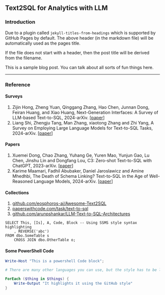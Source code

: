 ## Text2SQL for Analytics with LLM

### Introduction
Due to a plugin called `jekyll-titles-from-headings` which is supported by GitHub Pages by default. The above header (in the markdown file) will be automatically used as the pages title.

If the file does not start with a header, then the post title will be derived from the filename.

This is a sample blog post. You can talk about all sorts of fun things here.

---

### Reference
#### Surveys
1. Zijin Hong, Zheng Yuan, Qinggang Zhang, Hao Chen, Junnan Dong, Feiran Huang, and Xiao Huang, Next-Generation Interfaces: A Survey of LLM-based Text-to-SQL, 2024-arXiv. [[paper](https://arxiv.org/html/2406.08426)]
2. Liang Shi, Zhengju Tang, Man Zhang, xiaotong Zhang and Zhi Yang, A Survey on Employing Large Language Models for Text-to-SQL Tasks, 2024-arXiv. [[paper](https://arxiv.org/pdf/2407.15186)]

#### Papers
1. Xuemei Dong, Chao Zhang, Yuhang Ge, Yuren Mao, Yunjun Gao, Lu Chen, Jinshu Lin and Dongfang Lou, C3: Zero-shot Text-to-SQL with ChatGPT, 2023-arXiv. [[paper](https://arxiv.org/pdf/2307.07306)]
2. Karime Maamari, Fadhil Abubaker, Daniel Jaroslawicz and Amine Mhedhbi, The Death of Schema Linking? Text-to-SQL in the Age of Well-Reasoned Language Models, 2024-arXiv. [[paper](https://arxiv.org/abs/2408.07702)]

#### Collections
1. [github.com/eosphoros-ai/Awesome-Text2SQL](https://github.com/eosphoros-ai/Awesome-Text2SQL)
2. [paperswithcode.com/task/text-to-sql](https://paperswithcode.com/task/text-to-sql)
3. [github.com/arunpshankar/LLM-Text-to-SQL-Architectures](https://github.com/arunpshankar/LLM-Text-to-SQL-Architectures)

```tsql
SELECT This, [Is], A, Code, Block -- Using SSMS style syntax highlighting
    , REVERSE('abc')
FROM dbo.SomeTable s
    CROSS JOIN dbo.OtherTable o;
```

#### Some PowerShell Code

```powershell
Write-Host "This is a powershell Code block";

# There are many other languages you can use, but the style has to be loaded first

ForEach ($thing in $things) {
    Write-Output "It highlights it using the GitHub style"
}
```
